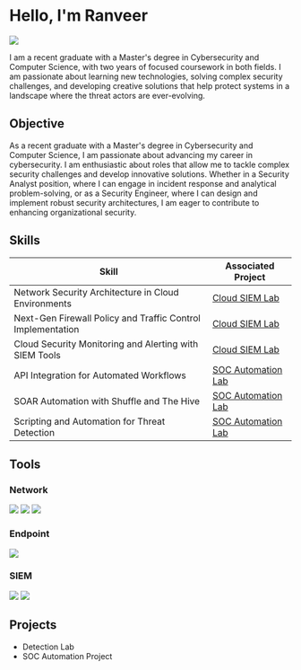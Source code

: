 # Hello, I'm Ranveer
<a href="https://www.linkedin.com/in/ranveeruppal/"><img src="https://img.shields.io/badge/-LinkedIn-0072b1?&style=for-the-badge&logo=linkedin&logoColor=white" /></a>

I am a recent graduate with a Master's degree in Cybersecurity and Computer Science, with two years of focused coursework in both fields. I am passionate about learning new technologies, solving complex security challenges, and developing creative solutions that help protect systems in a landscape where the threat actors are ever-evolving.


## Objective

As a recent graduate with a Master's degree in Cybersecurity and Computer Science, I am passionate about advancing my career in cybersecurity. I am enthusiastic about roles that allow me to tackle complex security challenges and develop innovative solutions. Whether in a Security Analyst position, where I can engage in incident response and analytical problem-solving, or as a Security Engineer, where I can design and implement robust security architectures, I am eager to contribute to enhancing organizational security. 

## Skills

| Skill                                         | Associated Project         |
|-----------------------------------------------|----------------------------|
| Network Security Architecture in Cloud Environments | <a href="https://github.com/ranveeruppal/Azure-BruteForce-Mitigation">Cloud SIEM Lab</a>|
| Next-Gen Firewall Policy and Traffic Control Implementation | <a href="https://github.com/ranveeruppal/Azure-BruteForce-Mitigation">Cloud SIEM Lab</a>|
| Cloud Security Monitoring and Alerting with SIEM Tools | <a href="https://github.com/ranveeruppal/Azure-BruteForce-Mitigation">Cloud SIEM Lab</a>|
| API Integration for Automated Workflows   | <a href="https://github.com/ranveeruppal/SOC-Automation-Project">SOC Automation Lab</a>|
| SOAR Automation with Shuffle and The Hive                 | <a href="https://github.com/ranveeruppal/SOC-Automation-Project">SOC Automation Lab</a>|
| Scripting and Automation for Threat Detection | <a href="https://github.com/ranveeruppal/SOC-Automation-Project">SOC Automation Lab</a>|

## Tools

### Network
<div>
    <img src="https://img.shields.io/badge/-Wireshark-1679A7?&style=for-the-badge&logo=Wireshark&logoColor=white" />
    <img src="https://img.shields.io/badge/-Snort-FF0000?&style=for-the-badge&logo=Snort&logoColor=white" />
    <img src="https://img.shields.io/badge/-Zeek-777BB4?&style=for-the-badge&logo=Zeek&logoColor=white" />
</div>

### Endpoint
<div>
    <img src="https://img.shields.io/badge/-Wazuh-326ce5?&style=for-the-badge&logo=Wazuh&logoColor=white" />
</div>

### SIEM
<div>
    <img src="https://img.shields.io/badge/-Microsoft_Sentinel-0078D4?&style=for-the-badge&logo=Microsoft&logoColor=white" />
    <img src="https://img.shields.io/badge/-Splunk-000000?&style=for-the-badge&logo=Splunk&logoColor=white" />
</div>

## Projects
- Detection Lab
- SOC Automation Project
